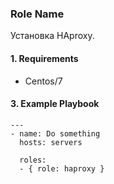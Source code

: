 ### Role Name

Установка HAproxy.

#### 1. Requirements

- Centos/7

#### 3. Example Playbook

```
---
- name: Do something
  hosts: servers

  roles:
  - { role: haproxy }
  ```